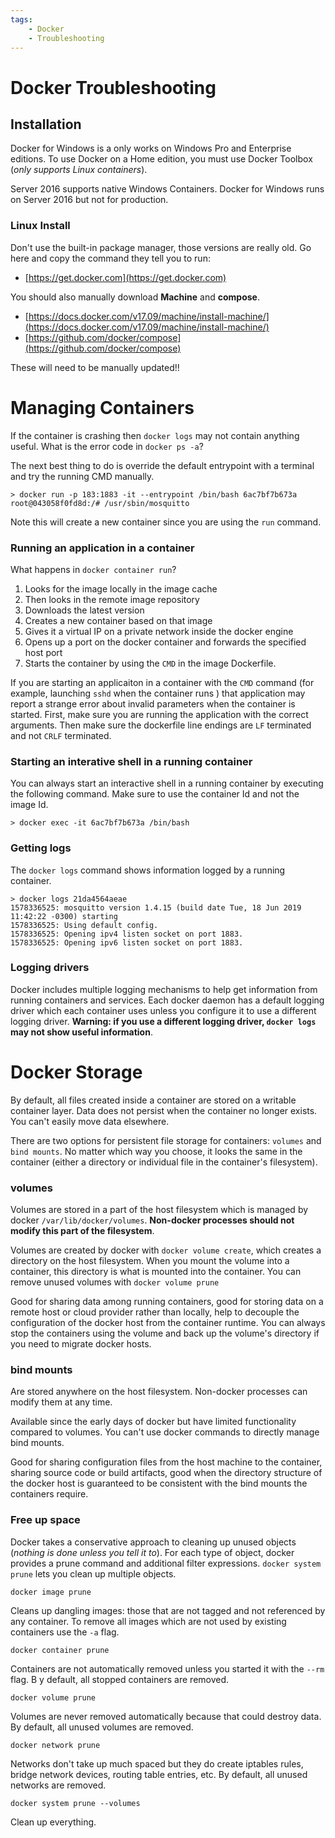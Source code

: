 ```yaml
---
tags:
	- Docker
	- Troubleshooting
---
```


# Docker Troubleshooting

## Installation

Docker for Windows is a only works on Windows Pro and Enterprise editions. To use Docker on a Home edition, you must use Docker Toolbox (*only supports Linux containers*). 

Server 2016 supports native Windows Containers. Docker for Windows runs on Server 2016 but not for production.

### Linux Install

Don't use the built-in package manager, those versions are really old. Go here and copy the command they tell you to run:

- [https://get.docker.com](https://get.docker.com)

You should also manually download **Machine** and **compose**.

- [https://docs.docker.com/v17.09/machine/install-machine/](https://docs.docker.com/v17.09/machine/install-machine/)
- [https://github.com/docker/compose](https://github.com/docker/compose)

These will need to be manually updated!!

# Managing Containers

If the container is crashing then `docker logs` may not contain anything useful. What is the error code in `docker ps -a`?

The next best thing to do is override the default entrypoint with a terminal and try the running CMD manually. 
```
> docker run -p 183:1883 -it --entrypoint /bin/bash 6ac7bf7b673a
root@043058f0fd8d:/# /usr/sbin/mosquitto
```
Note this will create a new container since you are using the `run` command.

### Running an application in a container

What happens in `docker container run`?

1. Looks for the image locally in the image cache
2. Then looks in the remote image repository
3. Downloads the latest version
4. Creates a new container based on that image
5. Gives it a virtual IP on a private network inside the docker engine
6. Opens up a port on the docker container and forwards the specified host port
7. Starts the container by using the `CMD` in the image Dockerfile.

If you are starting an applicaiton in a container with the `CMD` command (for example, launching `sshd` when the container runs ) that application may report a strange error about invalid parameters when the container is started. First, make sure you are running the application with the correct arguments. Then make sure the dockerfile line endings are `LF` terminated and not `CRLF` terminated.

### Starting an interative shell in a running container

You can always start an interactive shell in a running container by executing the following command. Make sure to use the container Id and not the image Id.
```
> docker exec -it 6ac7bf7b673a /bin/bash
```


### Getting logs

The `docker logs` command shows information logged by a running container.

```
> docker logs 21da4564aeae
1578336525: mosquitto version 1.4.15 (build date Tue, 18 Jun 2019 11:42:22 -0300) starting
1578336525: Using default config.
1578336525: Opening ipv4 listen socket on port 1883.
1578336525: Opening ipv6 listen socket on port 1883.
```

### Logging drivers

Docker includes multiple logging mechanisms to help get information from running containers and services. Each docker daemon has a default logging driver which each container uses unless you configure it to use a different logging driver. **Warning: if you use a different logging driver, `docker logs` may not show useful information**.

# Docker Storage 

By default, all files created inside a container are stored on a writable container layer. Data does not persist when the container no longer exists. You can't easily move data elsewhere. 

There are two options for persistent file storage for containers: `volumes` and `bind mounts`.  No matter which way you choose, it looks the same in the container (either a directory or individual file in the container's filesystem).

### volumes

Volumes are stored in a part of the host filesystem which is managed by docker `/var/lib/docker/volumes`. **Non-docker processes should not modify this part of the filesystem**.

Volumes are created by docker with `docker volume create`, which creates a directory on the host filesystem. When you mount the volume into a container, this directory is what is mounted into the container. You can remove unused volumes with `docker volume prune`

Good for sharing data among running containers, good for storing data on a remote host or cloud provider rather than locally, help to decouple the configuration of the docker host from the container runtime. You can always stop the containers using the volume and back up the volume's directory if you need to migrate docker hosts.

### bind mounts

Are stored anywhere on the host filesystem. Non-docker processes can modify them at any time. 

Available since the early days of docker but have limited functionality compared to volumes. You can't use docker commands to directly manage bind mounts.

Good for sharing configuration files from the host machine to the container, sharing source code or build artifacts, good when the directory structure of the docker host is guaranteed to be consistent with the bind mounts the containers require.

### Free up space

Docker takes a conservative approach to cleaning up unused objects (*nothing is done unless you tell it to*). For each type of object, docker provides a prune command and additional filter expressions. `docker system prune` lets you clean up multiple objects.

`docker image prune`

Cleans up dangling images: those that are not tagged and not referenced by any container. To remove all images which are not used by existing containers use the `-a` flag.

`docker container prune`

Containers are not automatically removed unless you started it with the `--rm` flag. B y default, all stopped containers are removed.

`docker volume prune`

Volumes are never removed automatically because that could destroy data. By default, all unused volumes are removed. 

`docker network prune`

Networks don't take up much spaced but they do create iptables rules, bridge network devices, routing table entries, etc. By default, all unused networks are removed. 

`docker system prune --volumes`

Clean up everything.